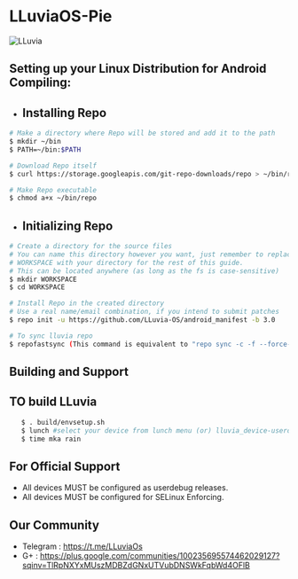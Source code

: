 # LLuviaOS-Pie
![LLuvia](https://github.com/LLuviaOS/XDA-Template/blob/lluvia-2.x/img/3.x.png)

## Setting up your Linux Distribution for Android Compiling: ##
   -  ## Installing Repo ##
   
   ```bash
   # Make a directory where Repo will be stored and add it to the path
   $ mkdir ~/bin
   $ PATH=~/bin:$PATH

   # Download Repo itself
   $ curl https://storage.googleapis.com/git-repo-downloads/repo > ~/bin/repo

   # Make Repo executable 
   $ chmod a+x ~/bin/repo
   ```
   
   - ## Initializing Repo ##
   
   ```bash
   # Create a directory for the source files
   # You can name this directory however you want, just remember to replace
   # WORKSPACE with your directory for the rest of this guide.
   # This can be located anywhere (as long as the fs is case-sensitive)
   $ mkdir WORKSPACE
   $ cd WORKSPACE

   # Install Repo in the created directory
   # Use a real name/email combination, if you intend to submit patches
   $ repo init -u https://github.com/LLuvia-OS/android_manifest -b 3.0
   
   # To sync lluvia repo
   $ repofastsync (This command is equivalent to "repo sync -c -f --force-sync --optimized-fetch --no-tags --no-clone-bundle --prune -j8")
   ```
   
## Building and Support ##

## TO build LLuvia  ##
```bash
   $ . build/envsetup.sh
   $ lunch #select your device from lunch menu (or) lluvia_device-userdebug
   $ time mka rain
   ```
   
## For Official Support ##
- All devices MUST be configured as userdebug releases.
- All devices MUST be configured for SELinux Enforcing.

## Our Community ##
- Telegram : https://t.me/LLuviaOs
- G+ : https://plus.google.com/communities/100235695574462029127?sqinv=TlRpNXYxMUszMDBZdGNxUTVubDNSWkFqbWd4OFlB
